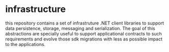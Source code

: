 # infrastructure
this repository contains a set of infrastruture .NET client libraries to support data persistence, storage, messaging and serialization. The goal of this abstractions are specially useful to support applicational contracts to such requirements and evolve those sdk migrations with less as possible impact to the applications.
